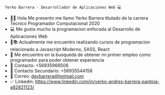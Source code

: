 
     Yerko Barrera - Desarrollador de Aplicaciones Web 💻

- 👨‍💼 Hola Me presento me llamo Yerko Barrera titulado de la carrera Tecnico Programador Computacional 2020
- 💻 Me gusta mucho la programacion enfocada al Desarrollo de Aplicaciones Web    
- 🧑📚 Actualmente me encuentro realizando cursos de programacion relacionado a Javascript Moderno, SASS, React
- 💼 Me encuentro en la busqueda de obtener mi primer empleo como programador para poder obtener experiencia  
- 📱  Contacto: +56935966506
- 📱  Contacto Secundario: +56935544158
- 📧 Correo: devbarrera@hotmail.com
- ✅ Linkedin: https://www.linkedin.com/in/yerko-andres-barrera-pantoja-a82821123/

